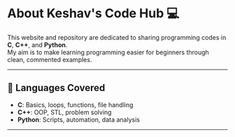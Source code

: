 # About Keshav's Code Hub 💻

This website and repository are dedicated to sharing programming codes in **C**, **C++**, and **Python**.  
My aim is to make learning programming easier for beginners through clean, commented examples.

---

## 🔹 Languages Covered
- **C**: Basics, loops, functions, file handling
- **C++**: OOP, STL, problem solving
- **Python**: Scripts, automation, data analysis

---
